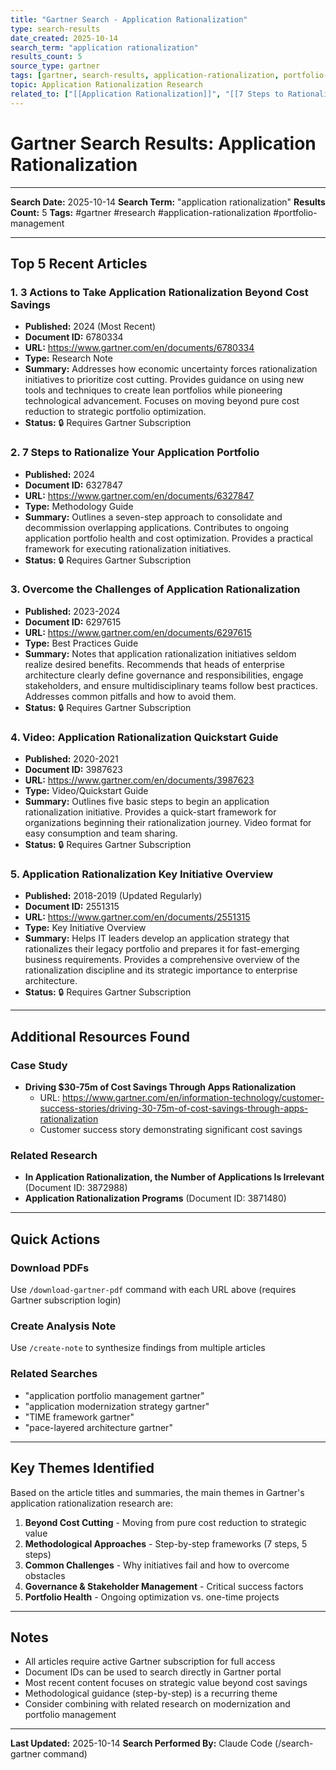 ```yaml
---
title: "Gartner Search - Application Rationalization"
type: search-results
date_created: 2025-10-14
search_term: "application rationalization"
results_count: 5
source_type: gartner
tags: [gartner, search-results, application-rationalization, portfolio-management]
topic: Application Rationalization Research
related_to: ["[[Application Rationalization]]", "[[7 Steps to Rationalize Your Application Portfolio]]"]
---
```


# Gartner Search Results: Application Rationalization

---
**Search Date:** 2025-10-14
**Search Term:** "application rationalization"
**Results Count:** 5
**Tags:** #gartner #research #application-rationalization #portfolio-management

---

## Top 5 Recent Articles

### 1. **3 Actions to Take Application Rationalization Beyond Cost Savings**
- **Published:** 2024 (Most Recent)
- **Document ID:** 6780334
- **URL:** https://www.gartner.com/en/documents/6780334
- **Type:** Research Note
- **Summary:** Addresses how economic uncertainty forces rationalization initiatives to prioritize cost cutting. Provides guidance on using new tools and techniques to create lean portfolios while pioneering technological advancement. Focuses on moving beyond pure cost reduction to strategic portfolio optimization.
- **Status:** 🔒 Requires Gartner Subscription

### 2. **7 Steps to Rationalize Your Application Portfolio**
- **Published:** 2024
- **Document ID:** 6327847
- **URL:** https://www.gartner.com/en/documents/6327847
- **Type:** Methodology Guide
- **Summary:** Outlines a seven-step approach to consolidate and decommission overlapping applications. Contributes to ongoing application portfolio health and cost optimization. Provides a practical framework for executing rationalization initiatives.
- **Status:** 🔒 Requires Gartner Subscription

### 3. **Overcome the Challenges of Application Rationalization**
- **Published:** 2023-2024
- **Document ID:** 6297615
- **URL:** https://www.gartner.com/en/documents/6297615
- **Type:** Best Practices Guide
- **Summary:** Notes that application rationalization initiatives seldom realize desired benefits. Recommends that heads of enterprise architecture clearly define governance and responsibilities, engage stakeholders, and ensure multidisciplinary teams follow best practices. Addresses common pitfalls and how to avoid them.
- **Status:** 🔒 Requires Gartner Subscription

### 4. **Video: Application Rationalization Quickstart Guide**
- **Published:** 2020-2021
- **Document ID:** 3987623
- **URL:** https://www.gartner.com/en/documents/3987623
- **Type:** Video/Quickstart Guide
- **Summary:** Outlines five basic steps to begin an application rationalization initiative. Provides a quick-start framework for organizations beginning their rationalization journey. Video format for easy consumption and team sharing.
- **Status:** 🔒 Requires Gartner Subscription

### 5. **Application Rationalization Key Initiative Overview**
- **Published:** 2018-2019 (Updated Regularly)
- **Document ID:** 2551315
- **URL:** https://www.gartner.com/en/documents/2551315
- **Type:** Key Initiative Overview
- **Summary:** Helps IT leaders develop an application strategy that rationalizes their legacy portfolio and prepares it for fast-emerging business requirements. Provides a comprehensive overview of the rationalization discipline and its strategic importance to enterprise architecture.
- **Status:** 🔒 Requires Gartner Subscription

---

## Additional Resources Found

### Case Study
- **Driving $30-75m of Cost Savings Through Apps Rationalization**
  - URL: https://www.gartner.com/en/information-technology/customer-success-stories/driving-30-75m-of-cost-savings-through-apps-rationalization
  - Customer success story demonstrating significant cost savings

### Related Research
- **In Application Rationalization, the Number of Applications Is Irrelevant** (Document ID: 3872988)
- **Application Rationalization Programs** (Document ID: 3871480)

---

## Quick Actions

### Download PDFs
Use `/download-gartner-pdf` command with each URL above (requires Gartner subscription login)

### Create Analysis Note
Use `/create-note` to synthesize findings from multiple articles

### Related Searches
- "application portfolio management gartner"
- "application modernization strategy gartner"
- "TIME framework gartner"
- "pace-layered architecture gartner"

---

## Key Themes Identified

Based on the article titles and summaries, the main themes in Gartner's application rationalization research are:

1. **Beyond Cost Cutting** - Moving from pure cost reduction to strategic value
2. **Methodological Approaches** - Step-by-step frameworks (7 steps, 5 steps)
3. **Common Challenges** - Why initiatives fail and how to overcome obstacles
4. **Governance & Stakeholder Management** - Critical success factors
5. **Portfolio Health** - Ongoing optimization vs. one-time projects

---

## Notes

- All articles require active Gartner subscription for full access
- Document IDs can be used to search directly in Gartner portal
- Most recent content focuses on strategic value beyond cost savings
- Methodological guidance (step-by-step) is a recurring theme
- Consider combining with related research on modernization and portfolio management

---

**Last Updated:** 2025-10-14
**Search Performed By:** Claude Code (/search-gartner command)

